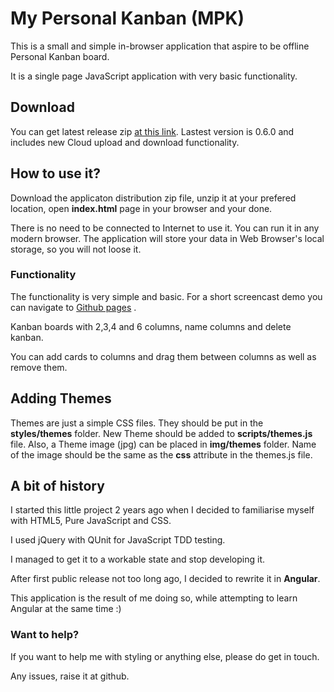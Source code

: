 My Personal Kanban (MPK)
==========================

This is a small and simple in-browser application that aspire to be offline Personal Kanban board.

It is a single page JavaScript application with very basic functionality. 

## Download

You can get latest release zip [at this link](https://github.com/greggigon/my-personal-kanban/blob/master/my-personal-kanban-0.6.0.zip?raw=true). Lastest version is 0.6.0 and includes new Cloud upload and download functionality.

## How to use it?

Download the applicaton distribution zip file, unzip it at your prefered location, open __index.html__ page in your browser and your done.

There is no need to be connected to Internet to use it. You can run it in any modern browser. The application will store your data in Web Browser's local storage, so you will not loose it.

### Functionality

The functionality is very simple and basic. For a short screencast demo you can navigate to [Github pages](http://greggigon.github.io/my-personal-kanban/) .

Kanban boards with 2,3,4 and 6 columns, name columns and delete kanban.

You can add cards to columns and drag them between columns as well as remove them.

## Adding Themes

Themes are just a simple CSS files. They should be put in the __styles/themes__ folder. New Theme should be added to __scripts/themes.js__ file. Also, a Theme image (jpg) can be placed in __img/themes__ folder. Name of the image should be the same as the __css__ attribute in the themes.js file.

## A bit of history

I started this little project 2 years ago when I decided to familiarise myself with HTML5, Pure JavaScript and CSS.

I used jQuery with QUnit for JavaScript TDD testing.

I managed to get it to a workable state and stop developing it.

After first public release not too long ago, I decided to rewrite it in __Angular__.

This application is the result of me doing so, while attempting to learn Angular at the same time :)

### Want to help?

If you want to help me with styling or anything else, please do get in touch.

Any issues, raise it at github.
